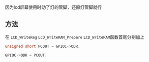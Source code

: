 因为lcd屏幕使用时动了灯的管脚，还原灯管脚就行
## 方法
在 `LCD_WriteReg` `LCD_WriteRAM_Prepare` `LCD_WriteRAM`函数首尾分别加上
```c
unsigned short PCOUT = GPIOC->ODR;

GPIOC->ODR = PCOUT;
```